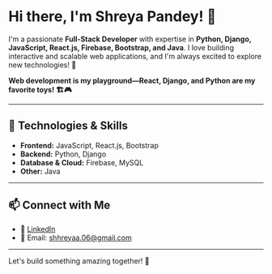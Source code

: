 # Hi there, I'm Shreya Pandey! 👋  

I'm a passionate **Full-Stack Developer** with expertise in **Python, Django, JavaScript, React.js, Firebase, Bootstrap, and Java**. I love building interactive and scalable web applications, and I'm always excited to explore new technologies! 🚀  

**Web development is my playground—React, Django, and Python are my favorite toys! 🏗️🎮**  

---

## 🔧 Technologies & Skills  
- **Frontend:** JavaScript, React.js, Bootstrap  
- **Backend:** Python, Django  
- **Database & Cloud:** Firebase, MySQL  
- **Other:** Java  

---

## 📫 Connect with Me  
- 💼 [LinkedIn](https://www.linkedin.com/in/shreya-pandey-101585269?utm_source=share&utm_campaign=share_via&utm_content=profile&utm_medium=android_app)  
- 📧 Email: shhreyaa.06@gmail.com  

---

Let's build something amazing together! 🚀  

